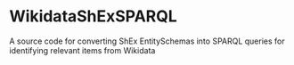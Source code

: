# WikidataShExSPARQL
A source code for converting ShEx EntitySchemas into SPARQL queries for identifying relevant items from Wikidata
